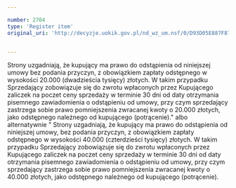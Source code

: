 ```yaml
---

number: 2704
type: 'Register item'
original_uri: 'http://decyzje.uokik.gov.pl/nd_wz_um.nsf/0/D93D05E887F87A9EC1257941003AB14A?OpenDocument'


---
```


Strony uzgadniają, że kupujący ma prawo do odstąpienia od niniejszej umowy bez podania przyczyn, z obowiązkiem zapłaty odstępnego w wysokości 20.000 (dwadzieścia tysięcy) złotych. W takim przypadku Sprzedający zobowiązuje się do zwrotu wpłaconych przez Kupującego zaliczek na poczet ceny sprzedaży w terminie 30 dni od daty otrzymania pisemnego zawiadomienia o odstąpieniu od umowy, przy czym sprzedający zastrzega sobie prawo pomniejszenia zwracanej kwoty o 20.000 złotych, jako odstępnego należnego od kupującego (potrącenie)." albo alternatywnie " Strony uzgadniają, że kupujący ma prawo do odstąpienia od niniejszej umowy, bez podania przyczyn, z obowiązkiem zapłaty odstępnego w wysokości 40.000 (czterdzieści tysięcy) złotych. W takim przypadku Sprzedający zobowiązuje się do zwrotu wpłaconych przez Kupującego zaliczek na poczet ceny sprzedaży w terminie 30 dni od daty otrzymania pisemnego zawiadomienia o odstąpieniu od umowy, przy czym sprzedający zastrzega sobie prawo pomniejszenia zwracanej kwoty o 40.000 złotych, jako odstępnego należnego od kupującego (potrącenie).
